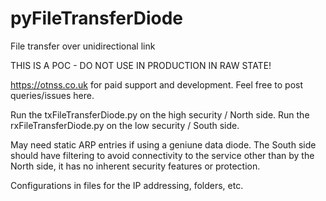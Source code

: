 # pyFileTransferDiode
File transfer over unidirectional link

THIS IS A POC - DO NOT USE IN PRODUCTION IN RAW STATE!

https://otnss.co.uk for paid support and development.
Feel free to post queries/issues here.

Run the txFileTransferDiode.py on the high security / North side.
Run the rxFileTransferDiode.py on the low security / South side.

May need static ARP entries if using a geniune data diode.
The South side should have filtering to avoid connectivity to the service other than by the North side, it has no inherent security features or protection.


Configurations in files for the IP addressing, folders, etc.
